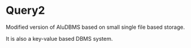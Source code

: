 # Query2

Modified version of AluDBMS based on small single file based storage.

It is also a key-value based DBMS system.

